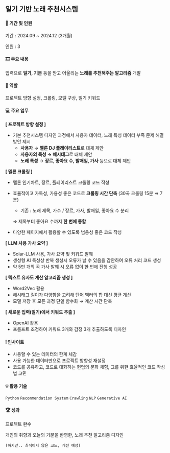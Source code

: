 ## 일기 기반 노래 추천시스템

#### 👥 기간 및 인원
기간 : 2024.09 ~ 2024.12 (3개월)

인원 : 3

#### 🎞 주요 내용

입력으로 **일기, 기분** 등을 받고 어울리는 **노래를 추천해주는 알고리즘** 개발

#### 🪪 역할

프로젝트 방향 설정, 크롤링, 모델 구상, 일기 키워드

#### 💻 주요 업무

**[ 프로젝트 방향 설정 ]**

- 기본 추천시스템 디자인 과정에서 사용자 데이터, 노래 특성 데이터 부족 문제 해결방안 제시
  - **사용자** → **멜론 DJ 플레이리스트**로 대체 제안
  - **사용자의 특성 → 해시태그**로 대체 제안
  - **노래 특성** → **장르, 좋아요 수, 발매일, 가사** 등으로 대체 제안
 

**[ 멜론 크롤링 ]**

- 멜론 인기차트, 장르, 플레이리스트 크롤링 코드 작성
- 효율적이고 가독성, 가용성 좋은 코드로 **크롤링 시간 단축** (30곡 크롤링 15분 ⇒ 7분)
    - 기존 : 노래 제목, 가수 / 장르, 가사, 발매일, 좋아요 수 분리
    
    ⇒ 제목부터 좋아요 수까지 **한 번에 통합** 
    
- 다양한 페이지에서 활용할 수 있도록 범용성 좋은 코드 작성
  

**[ LLM 사용 가사 요약 ]**

- Solar-LLM 사용, 가사 요약 및 키워드 발췌
- 생성형 AI 특성상 반복 생성시 오류가 날 수 있음을 감안하여 오류 처리 코드 생성
- 약 5만 개의 곡 가사 발췌 시 오류 없이 한 번에 진행 성공


**[ 텍스트 유사도 계산 알고리즘 생성 ]**

- Word2Vec 활용
- 해시태그 길이가 다양함을 고려해 단어 벡터의 합 대신 평균 계산
- 모델 저장 후 모든 과정 단일 함수화 → 계산 시간 단축


**[ 새로운 입력(일기)에서 키워드 추출 ]**

- OpenAI 활용
- 프롬프트 조정하여 키워드 3개와 감정 3개 추출하도록 디자인

#### ❕ 인사이트
- 사용할 수 있는 데이터의 한계 체감
- 사용 가능한 데이터만으로 프로젝트 방향성 재설정
- 코드를 공유하고, 코드로 대화하는 현업의 문화 체험, 그를 위한 효율적인 코드 작성법 고민

#### 💡 활용 기술
 `Python`    `Recommendation System`    `Crawling`    `NLP`    `Generative AI` 

#### 🏆 성과
프로젝트 완수

개인의 취향과 오늘의 기분을 반영한, 노래 추천 알고리즘 디자인
    
    (하지만.. 최적이지 않은 코드, 개선 예정)
